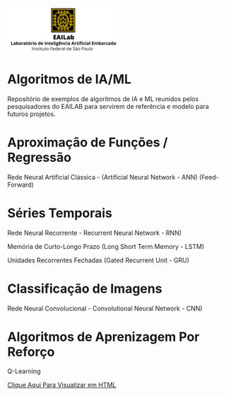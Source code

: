 <img src="Logo_Dourado.jpg" class="center" style="width:50%">

# Algoritmos de IA/ML
Repositório de exemplos de algoritmos de IA e ML reunidos pelos pesquisadores do EAILAB para servirem de referência e modelo para futuros projetos.


# Aproximação de Funções / Regressão
Rede Neural Artificial Clássica - (Artificial Neural Network - ANN) (Feed-Forward)


# Séries Temporais
Rede Neural Recorrente - Recurrent Neural Network - RNN)

Memória de Curto-Longo Prazo (Long Short Term Memory - LSTM)

Unidades Recorrentes Fechadas (Gated Recurrent Unit - GRU)


# Classificação de Imagens
Rede Neural Convolucional - Convolutional Neural Network - CNN)

# Algoritmos de Aprenizagem Por Reforço
Q-Learning

<p> <a href="https://eailab-ifsp.github.io/PUBLICATIONS/">Clique Aqui Para Visualizar em HTML</a> <p>
